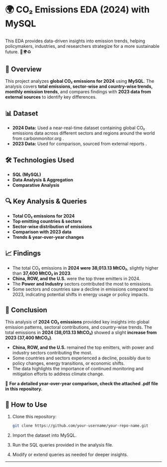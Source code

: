 # 🌍 CO₂ Emissions EDA (2024) with MySQL

##
This EDA provides data-driven insights into emission trends, helping policymakers, industries, and researchers strategize for a more sustainable future. 🌱🌍♻️

## 📌 Overview  
This project analyzes **global CO₂ emissions for 2024** using **MySQL**. The analysis covers **total emissions, sector-wise and country-wise trends, monthly emission trends**, and compares findings with **2023 data from external sources** to identify key differences.  

## 📊 Dataset  
- **2024 Data:** Used a near-real-time dataset containing global CO₂ emissions data across different sectors and regions around the world from carbonmonitor.org .
- **2023 Data:** Used for comparison, sourced from external reports .  

## 🛠 Technologies Used  
- **SQL (MySQL)**  
- **Data Analysis & Aggregation**  
- **Comparative Analysis**  

## 🔍 Key Analysis & Queries  

- **Total CO₂ emissions for 2024**  
- **Top emitting countries & sectors**  
- **Sector-wise distribution of emissions**  
- **Comparison with 2023 data**  
- **Trends & year-over-year changes**  

## 📈 Findings  

- The total CO₂ emissions in **2024 were 38,013.13 MtCO₂**, slightly higher than **37,400 MtCO₂ in 2023**.  
- **China, ROW, and the U.S.** were the top three emitters in 2024.  
- The **Power and Industry** sectors contributed the most to emissions.  
- Some sectors and countries saw a decline in emissions compared to 2023, indicating potential shifts in energy usage or policy impacts.  

## 📌 Conclusion  

This analysis of **2024 CO₂ emissions** provided key insights into global emission patterns, sectoral contributions, and country-wise trends. The total emissions in **2024 (38,013.13 MtCO₂)** showed a slight **increase from 2023 (37,400 MtCO₂)**.  

- **China, ROW, and the U.S.** remained the top emitters, with power and industry sectors contributing the most.  
- Some countries and sectors experienced a decline, possibly due to policy changes, energy transitions, or economic shifts.  
- The data highlights the importance of continued monitoring and mitigation efforts to address climate change.  

📌 **For a detailed year-over-year comparison, check the attached .pdf file in this repository.**  


## 🚀 How to Use  

1. Clone this repository:  

   ```sh
   git clone https://github.com/your-username/your-repo-name.git

2. Import the dataset into MySQL.
3. Run the SQL queries provided in the analysis file.
4. Modify or extend queries as needed for deeper insights.

   
---




